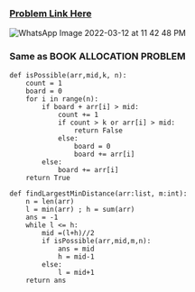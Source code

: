### [Problem Link Here](https://www.codingninjas.com/codestudio/guided-paths/data-structures-algorithms/content/118621/offering/1377955)

![WhatsApp Image 2022-03-12 at 11 42 48 PM](https://user-images.githubusercontent.com/88735632/158029795-ad1e5c8c-b184-495f-a276-6b2299993dc2.jpeg)


### Same as BOOK ALLOCATION PROBLEM

```
def isPossible(arr,mid,k, n):
    count = 1
    board = 0
    for i in range(n):
        if board + arr[i] > mid:
            count += 1
            if count > k or arr[i] > mid:
                return False 
            else:
                board = 0
                board += arr[i]
        else:
            board += arr[i]
    return True

def findLargestMinDistance(arr:list, m:int):
    n = len(arr)
    l = min(arr) ; h = sum(arr)
    ans = -1
    while l <= h:
        mid =(l+h)//2
        if isPossible(arr,mid,m,n):
            ans = mid
            h = mid-1
        else:
            l = mid+1
    return ans
```
